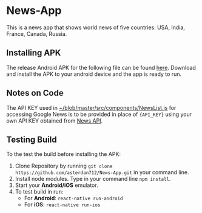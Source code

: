 # News-App 

This is a news app that shows world news of five countries: USA, India, France, Canada, Russia.

## Installing APK
The release Android APK for the following file can be found [here](https://drive.google.com/file/d/1yRF4UR55LSJbzSiRaNaTY7seZ3L1H-aI/view?usp=sharing). Download and install the APK to your android device and the app is ready to run.

## Notes on Code
The API KEY used in [~/blob/master/src/components/NewsList.js](https://github.com/asterdan712/News-App/blob/master/src/components/NewsList.js) for accessing Google News is to be provided in place of `{API_KEY}` using your own API KEY obtained from [News API](https://newsapi.org/).

## Testing Build
To the test the build before installing the APK:
1. Clone Repository by running `git clone https://github.com/asterdan712/News-App.git` in your command line.
2. Install node modules. Type in your command line `npm install`.
3. Start your **Android/iOS** emulator.
4. To test build in run:
	* For **Android**: `react-native run-android`
	* For **iOS**: `react-native run-ios`

